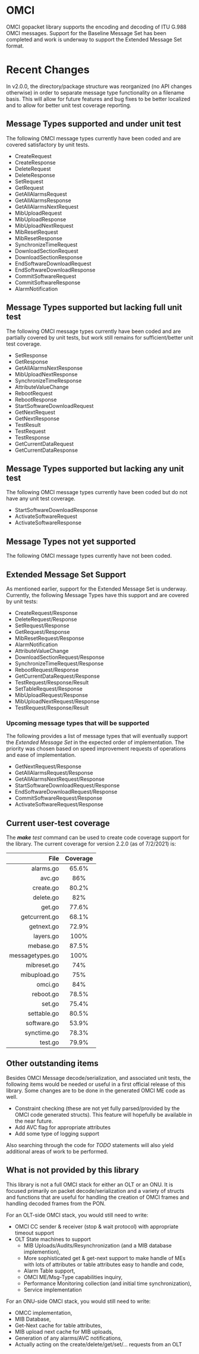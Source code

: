 # OMCI

OMCI gopacket library supports the encoding and decoding of ITU G.988 OMCI
messages.  Support for the Baseline Message Set has been completed and work
is underway to support the Extended Message Set format.

# Recent Changes

In v2.0.0, the directory/package structure was reorganized (no API changes otherwise)
in order to separate message type functionality on a filename basis. This will allow
for future features and bug fixes to be better localized and to allow for better
unit test coverage reporting.

## Message Types supported and under unit test
The following OMCI message types currently have been coded and are covered
satisfactory by unit tests.

 - CreateRequest
 - CreateResponse
 - DeleteRequest
 - DeleteResponse
 - SetRequest
 - GetRequest
 - GetAllAlarmsRequest
 - GetAllAlarmsResponse
 - GetAllAlarmsNextRequest
 - MibUploadRequest
 - MibUploadResponse
 - MibUploadNextRequest
 - MibResetRequest
 - MibResetResponse
 - SynchronizeTimeRequest
 - DownloadSectionRequest
 - DownloadSectionResponse
 - EndSoftwareDownloadRequest
 - EndSoftwareDownloadResponse
 - CommitSoftwareRequest
 - CommitSoftwareResponse
 - AlarmNotification

## Message Types supported but lacking full unit test
The following OMCI message types currently have been coded and are partially covered
by unit tests, but work still remains for sufficient/better unit test coverage.

 - SetResponse
 - GetResponse
 - GetAllAlarmsNextResponse
 - MibUploadNextResponse
 - SynchronizeTimeResponse
 - AttributeValueChange
 - RebootRequest
 - RebootResponse
 - StartSoftwareDownloadRequest
 - GetNextRequest
 - GetNextResponse
 - TestResult
 - TestRequest
 - TestResponse
 - GetCurrentDataRequest
 - GetCurrentDataResponse

## Message Types supported but lacking any unit test
The following OMCI message types currently have been coded but do not
have any unit test coverage.

 - StartSoftwareDownloadResponse
 - ActivateSoftwareRequest
 - ActivateSoftwareResponse
 
## Message Types not yet supported

The following OMCI message types currently have not been coded.


## Extended Message Set Support

As mentioned earlier, support for the Extended Message Set is underway.  Currently,
the following Message Types have this support and are covered by unit tests:

 - CreateRequest/Response
 - DeleteRequest/Response
 - SetRequest/Response
 - GetRequest/Response
 - MibResetRequest/Response
 - AlarmNotification
 - AttributeValueChange
 - DownloadSectionRequest/Response
 - SynchronizeTimeRequest/Response
 - RebootRequest/Response
 - GetCurrentDataRequest/Response
 - TestRequest/Response/Result
 - SetTableRequest/Response
 - MibUploadRequest/Response
 - MibUploadNextRequest/Response
 - TestRequest/Response/Result

### Upcoming message types that will be supported

The following provides a list of message types that will eventually support the _Extended Message Set_
in the expected order of implementation.  The priority was chosen based on speed improvement requests
of operations and ease of implementation.

 - GetNextRequest/Response
 - GetAllAlarmsRequest/Response
 - GetAllAlarmsNextRequest/Response
 - StartSoftwareDownloadRequest/Response
 - EndSoftwareDownloadRequest/Response
 - CommitSoftwareRequest/Response
 - ActivateSoftwareRequest/Response

## Current user-test coverage

The _**make** test_ command can be used to create code coverage support for the
library.  The current coverage for version 2.2.0 (as of 7/2/2021) is:

| File            | Coverage |
| --------------: | :---: |
| alarms.go       | 65.6% |
| avc.go          | 86%   |
| create.go       | 80.2% |
| delete.go       | 82%   |
| get.go          | 77.6% |
| getcurrent.go   | 68.1% |
| getnext.go      | 72.9% |
| layers.go       | 100%  |
| mebase.go       | 87.5% |
| messagetypes.go | 100%  |
| mibreset.go     | 74%   |
| mibupload.go    | 75%   |
| omci.go         | 84%   |
| reboot.go       | 78.5% |
| set.go          | 75.4% |
| settable.go     | 80.5% |
| software.go     | 53.9% |
| synctime.go     | 78.3% |
| test.go         | 79.9% |

## Other outstanding items

Besides OMCI Message decode/serialization, and associated unit tests, the following items
would be needed or useful in a first official release of this library. Some changes are
to be done in the generated OMCI ME code as well.

 - Constraint checking (these are not yet fully parsed/provided by the OMCI code generated
   structs). This feature will hopefully be available in the near future.
 - Add AVC flag for appropriate attributes
 - Add some type of logging support
 
Also searching through the code for _TODO_ statements will also yield additional areas of
work to be performed.

## What is not provided by this library

This library is not a full OMCI stack for either an OLT or an ONU. It is focused primarily on
packet decode/serialization and a variety of structs and functions that are useful for handling
the creation of OMCI frames and handling decoded frames from the PON.

For an OLT-side OMCI stack, you would still need to write:
 - OMCI CC sender & receiver (stop & wait protocol) with appropriate timeout support
 - OLT State machines to support 
   - MIB Uploads/Audits/Resynchronization (and a MIB database implemention),
   - More sophisticated get & get-next support to make handle of MEs with
     lots of attributes or table attributes easy to handle and code,
   - Alarm Table support,
   - OMCI ME/Msg-Type capabilities inquiry,
   - Performance Monitoring collection (and initial time synchronization), 
   - Service implementation

For an ONU-side OMCI stack, you would still need to write:
   - OMCC implementation,
   - MIB Database,
   - Get-Next cache for table attributes,
   - MIB upload next cache for MIB uploads,
   - Generation of any alarms/AVC notifications,
   - Actually acting on the create/delete/get/set/... requests from an OLT
